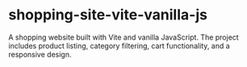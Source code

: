 # shopping-site-vite-vanilla-js
A shopping website built with Vite and vanilla JavaScript. The project includes product listing, category filtering, cart functionality, and a responsive design.
